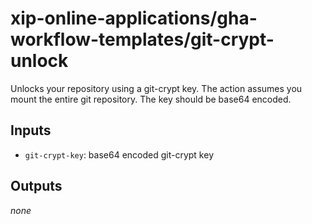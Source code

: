 # xip-online-applications/gha-workflow-templates/git-crypt-unlock
Unlocks your repository using a git-crypt key. The action assumes you mount the entire git repository. The key
should be base64 encoded.

## Inputs
* `git-crypt-key`: base64 encoded git-crypt key

## Outputs
_none_

